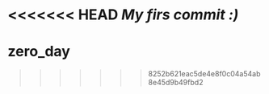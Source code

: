 <<<<<<< HEAD
*My firs commit :)*
=======
# zero_day
>>>>>>> 8252b621eac5de4e8f0c04a54ab8e45d9b49fbd2
